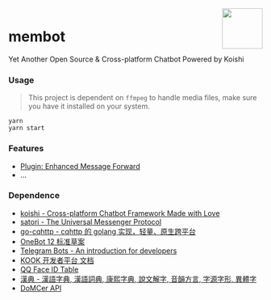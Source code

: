 <img align="right" width="80" src="http://q.qlogo.cn/headimg_dl?dst_uin=1470738407&spec=100">

<h1>membot</h1>

Yet Another Open Source & Cross-platform Chatbot Powered by Koishi

### Usage

> This project is dependent on `ffmpeg` to handle media files, make sure you have it installed on your system.

```shell
yarn
yarn start
```

### Features

* [Plugin: Enhanced Message Forward](./src/plugins/forward)
* ...

### Dependence

* [koishi - Cross-platform Chatbot Framework Made with Love](https://github.com/koishijs/koishi)
* [satori - The Universal Messenger Protocol](https://github.com/satorijs/satori)
* [go-cqhttp - cqhttp 的 golang 实现，轻量、原生跨平台](https://github.com/Mrs4s/go-cqhttp)
* [OneBot 12 标准草案](https://12.onebot.dev/)
* [Telegram Bots - An introduction for developers](https://core.telegram.org/bots)
* [KOOK 开发者平台 文档](https://developer.kookapp.cn/doc/intro)
* [QQ Face ID Table](https://qq-face.vercel.app/)
* [漢典 - 漢語字典, 漢語詞典, 康熙字典, 說文解字, 音韻方言, 字源字形, 異體字](https://www.zdic.net)
* [DoMCer API](http://api.domcer.com/)
<!-- * [王斌给您对对联 -_-!](https://ai.binwang.me/couplet/) -->
<!-- * [文学网 - 文言文字典](https://wyw.hwxnet.com/) -->
